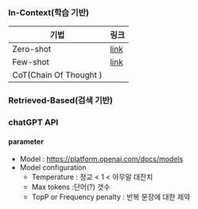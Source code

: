 ### In-Context(학습 기반)
| 기법 | 링크 |
|--|--|
| Zero-shot  | [link](./codes/01.zero_shot.ipynb)  |
| Few-shot  | [link](./codes/02.few-shot.ipynb)  |
| CoT(Chain Of Thought ) | []() |

### Retrieved-Based(검색 기반)

### chatGPT API
#### parameter
- Model : https://platform.openai.com/docs/models
- Model configuration
    + Temperature : 정교 < 1 < 아무말 대잔치
    + Max tokens :단어(?) 갯수
    + TopP or Frequency penalty : 반복 문장에 대한 제약